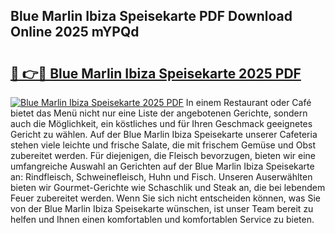 ## Blue Marlin Ibiza Speisekarte PDF Download Online 2025 mYPQd

# <h2><a href="http://gccevo.nevu.top/?p=Blue+Marlin+Ibiza+Speisekarte">🔗 👉🔴 Blue Marlin Ibiza Speisekarte 2025 PDF</a></h2>

[![Blue Marlin Ibiza Speisekarte 2025 PDF](https://i.imgur.com/dBaPXMq.png)](http://gccevo.nevu.top/?p=Blue+Marlin+Ibiza+Speisekarte)
In einem Restaurant oder Café bietet das Menü nicht nur eine Liste der angebotenen Gerichte, sondern auch die Möglichkeit, ein köstliches und für Ihren Geschmack geeignetes Gericht zu wählen. Auf der Blue Marlin Ibiza Speisekarte unserer Cafeteria stehen viele leichte und frische Salate, die mit frischem Gemüse und Obst zubereitet werden. Für diejenigen, die Fleisch bevorzugen, bieten wir eine umfangreiche Auswahl an Gerichten auf der Blue Marlin Ibiza Speisekarte an: Rindfleisch, Schweinefleisch, Huhn und Fisch. Unseren Auserwählten bieten wir Gourmet-Gerichte wie Schaschlik und Steak an, die bei lebendem Feuer zubereitet werden. Wenn Sie sich nicht entscheiden können, was Sie von der Blue Marlin Ibiza Speisekarte wünschen, ist unser Team bereit zu helfen und Ihnen einen komfortablen und komfortablen Service zu bieten.
